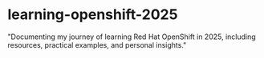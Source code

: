 # learning-openshift-2025
"Documenting my journey of learning Red Hat OpenShift in 2025, including resources, practical examples, and personal insights."
